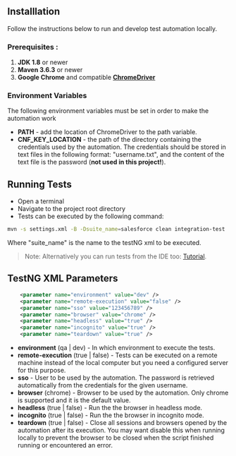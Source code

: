 ## Installlation
Follow the instructions below to run and develop test automation locally.

### Prerequisites :
1. **JDK 1.8** or newer
2. **Maven 3.6.3** or newer
3. **Google Chrome** and compatible **[ChromeDriver](https://chromedriver.chromium.org/downloads)**

### Environment Variables
The following environment variables must be set in order to make the automation work
- **PATH** - add the location of ChromeDriver to the path variable.
- **CNF_KEY_LOCATION** - the path of the directory containing  the credentials used by the automation. The credentials should be stored in text files in the following format: "username.txt",  and the content of the text file is the password (**not used in this project!**).

## Running Tests

 - Open a terminal
 - Navigate to the project root directory
 - Tests can be executed by the following command:


```sh
mvn -s settings.xml -B -Dsuite_name=salesforce clean integration-test
```

Where "suite_name" is the name to the testNG xml to be executed.

> Note: Alternatively you can run tests from the IDE too: [Tutorial](https://www.toolsqa.com/testng/install-testng/).

## TestNG XML Parameters

```xml
	<parameter name="environment" value="dev" />
	<parameter name="remote-execution" value="false" />
	<parameter name="sso" value="123456789" />
	<parameter name="browser" value="chrome" />
	<parameter name="headless" value="true" />
	<parameter name="incognito" value="true" />
	<parameter name="teardown" value="true" />
```

- **environment** (qa | dev) - In which environment to execute the tests.
- **remote-execution** (true | false) - Tests can be executed on a remote machine instead of the local computer but you need a configured server for this purpose.
- **sso** - User to be used by the automation. The password is retrieved automatically from the credentials for the given username.
- **browser** (chrome) - Browser to be used by the automation. Only chrome is supported and it is the default value.
- **headless** (true | false) - Run the the browser in headless mode.
- **incognito** (true | false) - Run the the browser in incognito mode.
- **teardown** (true | false) - Close all sessions and browsers opened by the automation after its execution. You may want disable this when running locally to prevent the browser to be closed when the script finished running or encountered an error.
